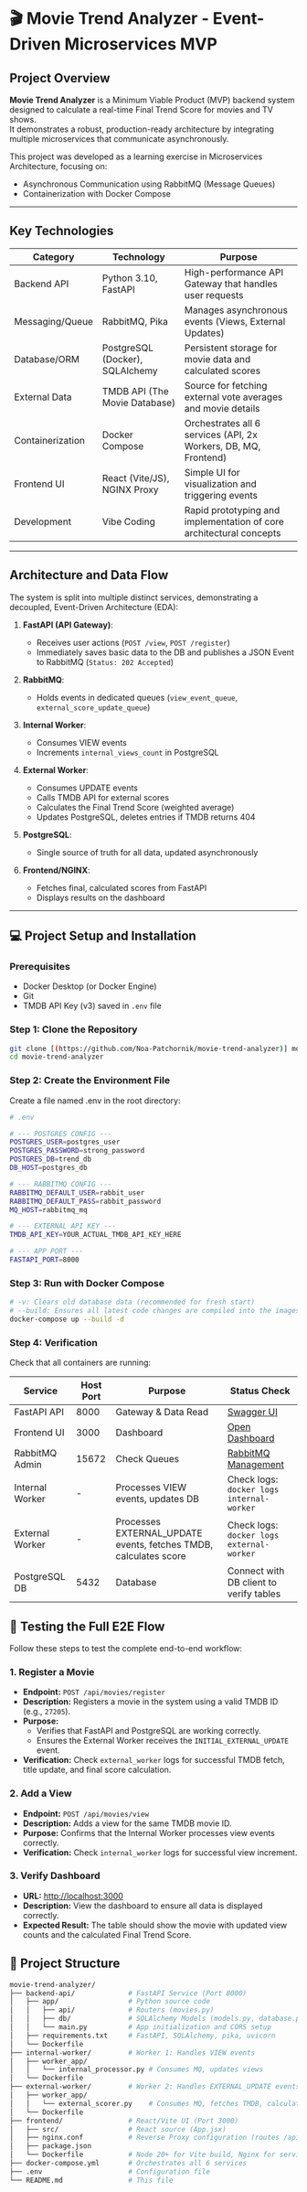 # 🎬 Movie Trend Analyzer - Event-Driven Microservices MVP

## Project Overview

**Movie Trend Analyzer** is a Minimum Viable Product (MVP) backend system designed to calculate a real-time Final Trend Score for movies and TV shows.  
It demonstrates a robust, production-ready architecture by integrating multiple microservices that communicate asynchronously.

This project was developed as a learning exercise in Microservices Architecture, focusing on:  
- Asynchronous Communication using RabbitMQ (Message Queues)  
- Containerization with Docker Compose  

---

## Key Technologies

| Category           | Technology                          | Purpose                                                                 |
|-------------------|------------------------------------|-------------------------------------------------------------------------|
| Backend API        | Python 3.10, FastAPI                | High-performance API Gateway that handles user requests                 |
| Messaging/Queue    | RabbitMQ, Pika                      | Manages asynchronous events (Views, External Updates)                   |
| Database/ORM       | PostgreSQL (Docker), SQLAlchemy     | Persistent storage for movie data and calculated scores                 |
| External Data      | TMDB API (The Movie Database)       | Source for fetching external vote averages and movie details            |
| Containerization   | Docker Compose                      | Orchestrates all 6 services (API, 2x Workers, DB, MQ, Frontend)        |
| Frontend UI        | React (Vite/JS), NGINX Proxy       | Simple UI for visualization and triggering events                       |
| Development        | Vibe Coding                          | Rapid prototyping and implementation of core architectural concepts    |

---

## Architecture and Data Flow

The system is split into multiple distinct services, demonstrating a decoupled, Event-Driven Architecture (EDA):

1. **FastAPI (API Gateway)**:  
   - Receives user actions (`POST /view`, `POST /register`)  
   - Immediately saves basic data to the DB and publishes a JSON Event to RabbitMQ (`Status: 202 Accepted`)  

2. **RabbitMQ**:  
   - Holds events in dedicated queues (`view_event_queue`, `external_score_update_queue`)  

3. **Internal Worker**:  
   - Consumes VIEW events  
   - Increments `internal_views_count` in PostgreSQL  

4. **External Worker**:  
   - Consumes UPDATE events  
   - Calls TMDB API for external scores  
   - Calculates the Final Trend Score (weighted average)  
   - Updates PostgreSQL, deletes entries if TMDB returns 404  

5. **PostgreSQL**:  
   - Single source of truth for all data, updated asynchronously  

6. **Frontend/NGINX**:  
   - Fetches final, calculated scores from FastAPI  
   - Displays results on the dashboard  

---

## 💻 Project Setup and Installation

### Prerequisites
- Docker Desktop (or Docker Engine)  
- Git  
- TMDB API Key (v3) saved in `.env` file  

### Step 1: Clone the Repository

```bash
git clone [(https://github.com/Noa-Patchornik/movie-trend-analyzer)] movie-trend-analyzer
cd movie-trend-analyzer
```

### Step 2: Create the Environment File

Create a file named .env in the root directory:

```bash
# .env

# --- POSTGRES CONFIG ---
POSTGRES_USER=postgres_user
POSTGRES_PASSWORD=strong_password
POSTGRES_DB=trend_db
DB_HOST=postgres_db 

# --- RABBITMQ CONFIG ---
RABBITMQ_DEFAULT_USER=rabbit_user
RABBITMQ_DEFAULT_PASS=rabbit_password
MQ_HOST=rabbitmq_mq

# --- EXTERNAL API KEY ---
TMDB_API_KEY=YOUR_ACTUAL_TMDB_API_KEY_HERE

# --- APP PORT ---
FASTAPI_PORT=8000
```

### Step 3: Run with Docker Compose

```bash
# -v: Clears old database data (recommended for fresh start)
# --build: Ensures all latest code changes are compiled into the images
docker-compose up --build -d
```

### Step 4: Verification

Check that all containers are running:

| Service           | Host Port | Purpose                                  | Status Check                                                                 |
|------------------|-----------|------------------------------------------|------------------------------------------------------------------------------|
| FastAPI API       | 8000      | Gateway & Data Read                      | [Swagger UI](http://localhost:8000/docs)                                     |
| Frontend UI       | 3000      | Dashboard                                | [Open Dashboard](http://localhost:3000)                                      |
| RabbitMQ Admin    | 15672     | Check Queues                             | [RabbitMQ Management](http://localhost:15672)                                |
| Internal Worker   | -         | Processes VIEW events, updates DB        | Check logs: `docker logs internal-worker`                                     |
| External Worker   | -         | Processes EXTERNAL_UPDATE events, fetches TMDB, calculates score | Check logs: `docker logs external-worker`                                     |
| PostgreSQL DB     | 5432      | Database                                 | Connect with DB client to verify tables                                       |


## 🧪 Testing the Full E2E Flow

Follow these steps to test the complete end-to-end workflow:

### 1. Register a Movie
- **Endpoint:** `POST /api/movies/register`  
- **Description:** Registers a movie in the system using a valid TMDB ID (e.g., `27205`).  
- **Purpose:**  
  - Verifies that FastAPI and PostgreSQL are working correctly.  
  - Ensures the External Worker receives the `INITIAL_EXTERNAL_UPDATE` event.  
- **Verification:** Check `external_worker` logs for successful TMDB fetch, title update, and final score calculation.  

### 2. Add a View
- **Endpoint:** `POST /api/movies/view`  
- **Description:** Adds a view for the same TMDB movie ID.  
- **Purpose:** Confirms that the Internal Worker processes view events correctly.  
- **Verification:** Check `internal_worker` logs for successful view increment.  

### 3. Verify Dashboard
- **URL:** [http://localhost:3000](http://localhost:3000)  
- **Description:** View the dashboard to ensure all data is displayed correctly.  
- **Expected Result:** The table should show the movie with updated view counts and the calculated Final Trend Score.


## 📂 Project Structure

```bash
movie-trend-analyzer/
├── backend-api/             # FastAPI Service (Port 8000)
│   ├── app/                 # Python source code
│   │   ├── api/             # Routers (movies.py)
│   │   ├── db/              # SQLAlchemy Models (models.py, database.py, __init__.py)
│   │   └── main.py          # App initialization and CORS setup
│   ├── requirements.txt     # FastAPI, SQLAlchemy, pika, uvicorn
│   └── Dockerfile           
├── internal-worker/         # Worker 1: Handles VIEW events
│   ├── worker_app/
│   │   └── internal_processor.py # Consumes MQ, updates views
│   └── Dockerfile
├── external-worker/         # Worker 2: Handles EXTERNAL_UPDATE events
│   ├── worker_app/
│   │   └── external_scorer.py    # Consumes MQ, fetches TMDB, calculates score, updates DB
│   └── Dockerfile
├── frontend/                # React/Vite UI (Port 3000)
│   ├── src/                 # React source (App.jsx)
│   ├── nginx.conf           # Reverse Proxy configuration (routes /api to FastAPI)
│   ├── package.json         
│   └── Dockerfile           # Node 20+ for Vite build, Nginx for serving
├── docker-compose.yml       # Orchestrates all 6 services
├── .env                     # Configuration file
└── README.md                # This file
```
